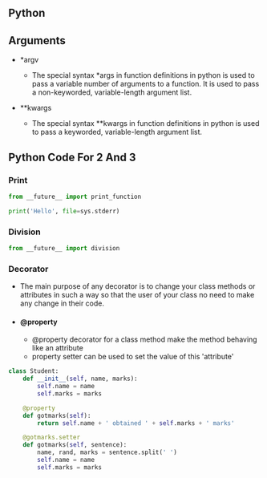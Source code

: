 Python 
--

## Arguments

  - *argv
    - The special syntax *args in function definitions in python is used to pass a variable number of arguments to a function. It is used to pass a non-keyworded, variable-length argument list.

  - **kwargs
    - The special syntax **kwargs in function definitions in python is used to pass a keyworded, variable-length argument list.

## Python Code For 2 And 3

### Print

```python
from __future__ import print_function

print('Hello', file=sys.stderr)
```

### Division

```python
from __future__ import division
```

### Decorator

  - The main purpose of any decorator is to change your class methods or attributes in such a way so that the user of your class no need to make any change in their code.

  - #### @property
    - @property decorator for a class method make the method behaving like an attribute
    - property setter can be used to set the value of this 'attribute'

```python
class Student:
    def __init__(self, name, marks):
        self.name = name
        self.marks = marks

    @property
    def gotmarks(self):
        return self.name + ' obtained ' + self.marks + ' marks'

    @gotmarks.setter
    def gotmarks(self, sentence):
        name, rand, marks = sentence.split(' ')
        self.name = name
        self.marks = marks
```
